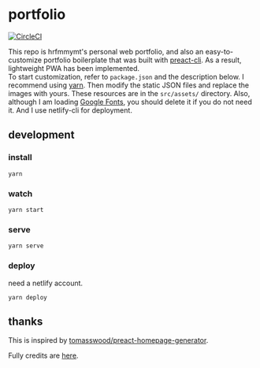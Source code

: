 # portfolio

[![CircleCI](https://circleci.com/gh/hrfmmymt/portfolio.svg?style=svg)](https://circleci.com/gh/hrfmmymt/portfolio)

This repo is hrfmmymt's personal web portfolio, and also an easy-to-customize portfolio boilerplate that was built with [preact-cli](https://github.com/developit/preact-cli). As a result, lightweight PWA has been implemented.  
To start customization, refer to `package.json` and the description below. I recommend using [yarn](https://yarnpkg.com/en/docs/install). Then modify the static JSON files and replace the images with yours. These resources are in the `src/assets/` directory. Also, although I am loading [Google Fonts](https://fonts.google.com/), you should delete it if you do not need it. And I use netlify-cli for deployment.

## development
### install
```
yarn
```

### watch
```
yarn start
```

### serve
```
yarn serve
```

### deploy
need a netlify account.
```
yarn deploy
```

## thanks
This is inspired by [tomasswood/preact-homepage-generator](https://github.com/tomasswood/preact-homepage-generator).

Fully credits are [here](https://hrfmmymt.com/credits).
